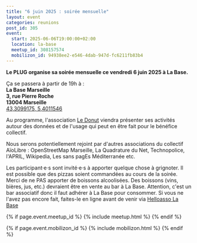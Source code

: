 ```yaml
---
title: "6 juin 2025 : soirée mensuelle"
layout: event
categories: reunions
post_id: 305
event:
  start: 2025-06-06T19:00:00+02:00
  location: la-base
  meetup_id: 308157574
  mobilizon_id: 94938ee2-e546-4dab-947d-fc6211fb83b4
---
```


**Le PLUG organise sa soirée mensuelle ce vendredi 6 juin 2025 à La Base.**

Ça se passera à partir de 19h à :  
**La Base Marseille**  
**3, rue Pierre Roche**  
**13004 Marseille**  
[43,3099175, 5,4011546](https://www.openstreetmap.org/node/7266092587)

Au programme, l'association [Le Donut](https://www.ledonut-marseille.com/) viendra présenter ses activités autour des données et de l'usage qui peut en être fait pour le bénéfice collectif.

Nous serons potentiellement rejoint par d'autres associations du collectif AïoLibre : OpenStreetMap Marseille, La Quadrature du Net, Technopolice, l'APRIL, Wikipedia, Les sans pagEs Méditerranée etc.

Les participant·e·s sont invité·e·s à apporter quelque chose à grignoter.
Il est possible que des pizzas soient commandées au cours de la soirée.
Merci de ne PAS apporter de boissons alcoolisées.
Des boissons (vins, bières, jus, etc.) devraient être en vente au bar à La Base.
Attention, c'est un bar associatif donc il faut adhérer à La Base pour consommer.
Si vous ne l'avez pas encore fait, faites-le en ligne avant de venir via
[Helloasso La Base](https://www.helloasso.com/associations/la-base-marseille/adhesions/adhesion-a-la-base-marseille-2025-2)

{% if page.event.meetup_id %}
  {% include meetup.html %}
{% endif %}

{% if page.event.mobilizon_id %}
  {% include mobilizon.html %}
{% endif %}
